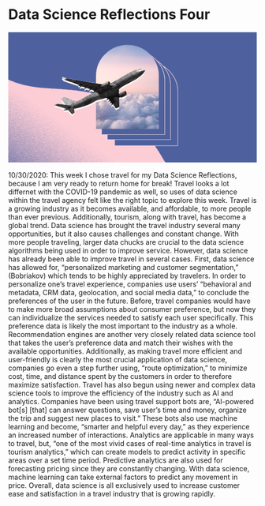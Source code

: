 # Data Science Reflections Four

![](travel.png)

10/30/2020: This week I chose travel for my Data Science Reflections, because I am very ready to return home for break! Travel looks a lot differnet with the COVID-19 pandemic as well, so uses of data science within the travel agency felt like the right topic to explore this week.
Travel is a growing industry as it becomes available, and affordable, to more people than ever previous. Additionally, tourism, along with travel, has become a global trend. Data science has brought the travel industry several many opportunities, but it also causes challenges and constant change. With more people traveling, larger data chucks are crucial to the data science algorithms being used in order to improve service. However, data science has already been able to improve travel in several cases.
	First, data science has allowed for, “personalized marketing and customer segmentation,” (Bobriakov) which tends to be highly appreciated by travelers. In order to personalize one’s travel experience, companies use users’ “behavioral and metadata, CRM data, geolocation, and social media data,” to conclude the preferences of the user in the future. Before, travel companies would have to make more broad assumptions about consumer preference, but now they can individualize the services needed to satisfy each user specifically. This preference data is likely the most important to the industry as a whole. Recommendation engines are another very closely related data science tool that takes the user’s preference data and match their wishes with the available opportunities. Additionally, as making travel more efficient and user-friendly is clearly the most crucial application of data science, companies go even a step further using, “route optimization,” to minimize cost, time, and distance spent by the customers in order to therefore maximize satisfaction.
	Travel has also begun using newer and complex data science tools to improve the efficiency of the industry such as AI and analytics. Companies have been using travel support bots are, “AI-powered bot[s] [that] can answer questions, save user’s time and money, organize the trip and suggest new places to visit.” These bots also use machine learning and become, “smarter and helpful every day,” as they experience an increased number of interactions. Analytics are applicable in many ways to travel, but, “one of the most vivid cases of real-time analytics in travel is tourism analytics,” which can create models to predict activity in specific areas over a set time period. Predictive analytics are also used for forecasting pricing since they are constantly changing. With data science, machine learning can take external factors to predict any movement in price. Overall, data science is all exclusively used to increase customer ease and satisfaction in a travel industry that is growing rapidly.
